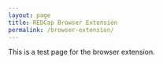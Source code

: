 ```yaml
---
layout: page
title: REDCap Browser Extension
permalink: /browser-extension/
---
```


This is a test page for the browser extension.